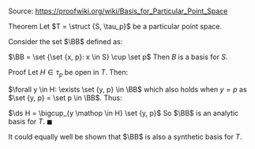 # 

Source: https://proofwiki.org/wiki/Basis_for_Particular_Point_Space

Theorem
Let $T = \struct {S, \tau_p}$ be a particular point space.

Consider the set $\BB$ defined as:

$\BB = \set {\set {x, p}: x \in S} \cup \set p$
Then $B$ is a basis for $S$.


Proof
Let $H \in \tau_p$ be open in $T$.
Then:

$\forall y \in H: \exists \set {y, p} \in \BB$
which also holds when $y = p$ as $\set {y, p} = \set p \in \BB$.
Thus:

$\ds H = \bigcup_{y \mathop \in H} \set {y, p}$
So $\BB$ is an analytic basis for $T$.
$\blacksquare$

It could equally well be shown that $\BB$ is also a synthetic basis for $T$.





